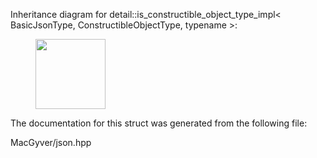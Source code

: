 <div id="structdetail_1_1is__constructible__object__type__impl">

</div>

<span id="structdetail_1_1is__constructible__object__type__impl"
label="structdetail_1_1is__constructible__object__type__impl"></span>
Inheritance diagram for detail::is_constructible_object_type_impl$<$
BasicJsonType, ConstructibleObjectType, typename $>$:

<figure>
<div class="center">
<img src="structdetail_1_1is__constructible__object__type__impl"
style="height:2.9682cm" />
</div>
</figure>

The documentation for this struct was generated from the following file:

<div class="DoxyCompactItemize">

MacGyver/json.hpp

</div>
